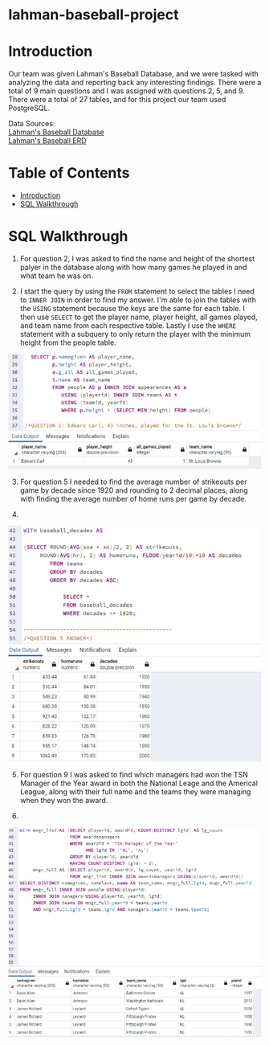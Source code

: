 # lahman-baseball-project

# Introduction
Our team was given Lahman's Baseball Database, and we were tasked with analyzing the data and reporting back any interesting findings. There were a total of 9 main questions and I was assigned with questions 2, 5, and 9. There were a total of 27 tables, and for this project our team used PostgreSQL.

Data Sources: <br/>[Lahman's Baseball Database](http://www.seanlahman.com/baseball-archive/statistics/)<br/>
[Lahman's Baseball ERD](http://www.seanlahman.com/files/database/readme2016.txt)

# Table of Contents
* [Introduction](#Introduction)
* [SQL Walkthrough](#SQL-Walkthrough)

# SQL Walkthrough

1. For question 2, I was asked to find the name and height of the shortest palyer in the database along with how many games he played in and what team he was on.

2. I start the query by using the `FROM` statement to select the tables I need to `INNER JOIN` in order to find my answer. I'm able to join the tables with the `USING` statement because the keys are the same for each table. I then use `SELECT` to get the player name, player height, all games played, and team name from each respective table.
Lastly I use the `WHERE` statement with a subquery to only return the player with the minimum height from the people table.

![Question 2](./assets/question_2.jpg)

3. For question 5 I needed to find the average number of strikeouts per game by decade since 1920 and rounding to 2 decimal places, along with finding the average number of home runs per game by decade.

4. 

![Question 5](./assets/question_5.jpg)

5. For question 9 I was asked to find which managers had won the TSN Manager of the Year award in both the National Leage and the Americal League, along with their full name and the teams they were managing when they won the award.

6. 

![Question 9](./assets/question_9.jpg)
